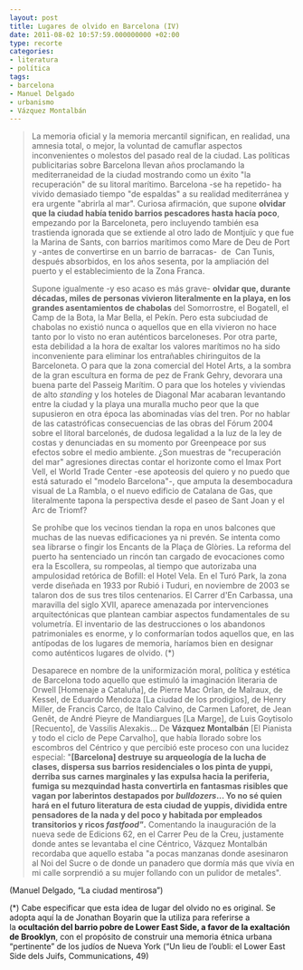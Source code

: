 ```yaml
---
layout: post
title: Lugares de olvido en Barcelona (IV)
date: 2011-08-02 10:57:59.000000000 +02:00
type: recorte
categories:
- literatura
- política
tags:
- barcelona
- Manuel Delgado
- urbanismo
- Vázquez Montalbán
---
```

<blockquote>La memoria oficial y la memoria mercantil significan, en realidad, una amnesia total, o mejor, la voluntad de camuflar aspectos inconvenientes o molestos del pasado real de la ciudad. Las políticas publicitarias sobre Barcelona llevan años proclamando la mediterraneidad de la ciudad mostrando como un éxito "la recuperación" de su litoral marítimo. Barcelona -se ha repetido- ha vivido demasiado tiempo "de espaldas" a su realidad mediterránea y era urgente "abrirla al mar". Curiosa afirmación, que supone <strong>olvidar que la ciudad había tenido barrios pescadores hasta hacía poco</strong>, empezando por la Barceloneta, pero incluyendo también esa trastienda ignorada que se extiende al otro lado de Montjuïc y que fue la Marina de Sants, con barrios marítimos como Mare de Deu de Port y -antes de convertirse en un barrio de barracas-  de  Can Tunis, después absorbidos, en los años sesenta, por la ampliación del puerto y el establecimiento de la Zona Franca.</p>
<p>Supone igualmente -y eso acaso es más grave- <strong>olvidar que, durante décadas, miles de personas vivieron literalmente en la playa, en los grandes asentamientos de chabolas</strong> del Somorrostre, el Bogatell, el Camp de la Bota, la Mar Bella, el Pekín. Pero esta subciudad de chabolas no existió nunca o aquellos que en ella vivieron no hace tanto por lo visto no eran auténticos barceloneses. Por otra parte, esta debilidad a la hora de exaltar los valores marítimos no ha sido inconveniente para eliminar los entrañables chiringuitos de la Barceloneta. O para que la zona comercial del Hotel Arts, a la sombra de la gran escultura en forma de pez de Frank Gehry, devorara una buena parte del Passeig Marítim. O para que los hoteles y viviendas de alto <em>standing</em> y los hoteles de Diagonal Mar acabaran levantando entre la ciudad y la playa una muralla mucho peor que la que supusieron en otra época las abominadas vías del tren. Por no hablar de las catastróficas consecuencias de las obras del Fórum 2004 sobre el litoral barcelonés, de dudosa legalidad a la luz de la ley de costas y denunciadas en su momento por Greenpeace por sus efectos sobre el medio ambiente. ¿Son muestras de "recuperación del mar" agresiones directas contar el horizonte como el Imax Port Vell, el World Trade Center -ese apoteosis del quiero y no puedo que está saturado el "modelo Barcelona"-, que amputa la desembocadura visual de La Rambla, o el nuevo edificio de Catalana de Gas, que literalmente tapona la perspectiva desde el paseo de Sant Joan y el Arc de Triomf?</p>
<p>Se prohíbe que los vecinos tiendan la ropa en unos balcones que muchas de las nuevas edificaciones ya ni prevén. Se intenta como sea librarse o fingir los Encants de la Plaça de Glòries. La reforma del puerto ha sentenciado un rincón tan cargado de evocaciones como era la Escollera, su rompeolas, al tiempo que autorizaba una ampulosidad retórica de Bofill: el Hotel Vela. En el Turó Park, la zona verde diseñada en 1933 por Rubió i Tuduri, en noviembre de 2003 se talaron dos de sus tres tilos centenarios. El Carrer d'En Carbassa, una maravilla del siglo XVII, aparece amenazada por intervenciones arquitectónicas que plantean cambiar aspectos fundamentales de su volumetría. El inventario de las destrucciones o los abandonos patrimoniales es enorme, y lo conformarían todos aquellos que, en las antípodas de los lugares de memoria, haríamos bien en designar como auténticos lugares de olvido. (*)</p>
<p>Desaparece en nombre de la uniformización moral, política y estética de Barcelona todo aquello que estimuló la imaginación literaria de Orwell [Homenaje a Cataluña], de Pierre Mac Orlan, de Malraux, de Kessel, de Eduardo Mendoza [La ciudad de los prodigios], de Henry Miller, de Francis Carco, de Italo Calvino, de Carmen Laforet, de Jean Genêt, de André Pieyre de Mandiargues [La Marge], de Luis Goytisolo [Recuento], de Vassilis Alexakis... De <strong>Vázquez Montalbán</strong> [El Pianista y todo el ciclo de Pepe Carvalho], que había llorado sobre los escombros del Céntrico y que percibió este proceso con una lucidez especial: "<strong>[Barcelona] destruye su arqueología de la lucha de clases, dispersa sus barrios residenciales o los pinta de yuppi, derriba sus carnes marginales y las expulsa hacia la periferia, fumiga su mezquindad hasta convertirla en fantasmas risibles que vagan por laberintos destapados por <em>bulldozers</em>... Yo no sé quien hará en el futuro literatura de esta ciudad de yuppis, dividida entre pensadores de la nada y del poco y habitada por empleados transitorios y ricos <em>fastfood"</em>.</strong> Comentando la inauguración de la nueva sede de Edicions 62, en el Carrer Peu de la Creu, justamente donde antes se levantaba el cine Céntrico, Vázquez Montalbán recordaba que aquello estaba "a pocas manzanas donde asesinaron al Noi del Sucre o de donde un panadero que dormía más que vivía en mi calle sorprendió a su mujer follando con un pulidor de metales".</p></blockquote>
<p>(Manuel Delgado, “La ciudad mentirosa”)</p>
<p>(*) Cabe especificar que esta idea de lugar del olvido no es original. Se adopta aquí la de Jonathan Boyarin que la utiliza para referirse a la <strong>ocultación del barrio pobre de Lower East Side, a favor de la exaltación de Brooklyn</strong>, con el propósito de construir una memoria étnica urbana “pertinente” de los judíos de Nueva York (“Un lieu de l’oubli: el Lower East Side dels Juifs, Communications, 49)</p>
